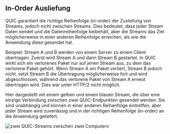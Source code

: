 ## ‎In-Order Ausliefung

QUIC garantiert die richtige Reihenfolge (in-order) der Zustellung von Streams, jedoch nicht zwischen Streams. Dies bedeutet, dass jeder Stream Daten sendet und die Datenreihenfolge beibehält, aber die Streams das Ziel möglicherweise in einer anderen Reihenfolge erreichen, als wie die Anwendung diese gesendet hat.

Beispiel: Stream A und B werden von einem Server zu einem Client übertragen. Zuerst wird Stream A und dann Stream B gestartet. In QUIC wirkt sich ein verlorenes Paket nur auf jenen Stream aus, zu dem das verlorene Paket gehört. Wenn Stream A ein Paket verliert, Stream B jedoch nicht, setzt Stream B die Übertragung möglicherweise fort und wird abgeschlossen, während das verlorene Paket von Stream A erneut übertragen wird. Dies war unter HTTP/2 nicht möglich.

Hier dargestellt mit einem gelben und einem blauen Stream, die über eine einzige Verbindung zwischen zwei QUIC-Endpunkten gesendet werden. Sie sind unabhängig und können in einer anderen Reihenfolge eintreffen, aber jeder Stream wird zuverlässig und in der richtigen Reihenfolge (in-order) an die Anwendung geliefert.

![zwei QUIC-Streams zwischen zwei Computern](../images/quic-chain-streams.png)
